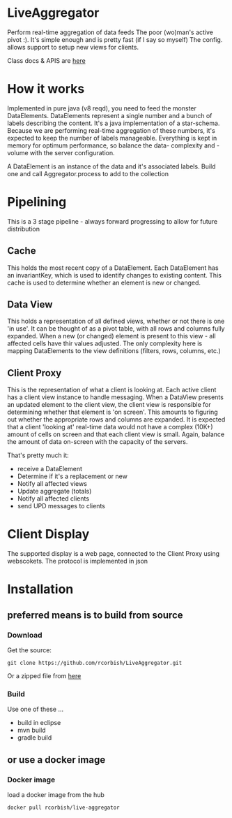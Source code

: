 # LiveAggregator
Perform real-time aggregation of data feeds
The poor (wo)man's active pivot :). It's simple enough and is pretty fast (if I say so myself)
The config. allows support to setup new views for clients.

Class docs & APIS are [here](https://rcorbish.ydns.eu/live-aggregator-docs/)

# How it works

Implemented in pure java (v8 reqd), you need to feed the monster DataElements.
DataElements represent a single number and a bunch of labels describing the content. It's
a java implementation of a star-schema. Because we are performing real-time aggregation
of these numbers, it's expected to keep the number of labels manageable. Everything is kept in
memory for optimum performance, so balance the data- complexity and -volume with the
server configuration.

A DataElement is an instance of the data and it's associated labels. Build one and call
Aggregator.process to add to the collection

# Pipelining

This is a 3 stage pipeline - always forward progressing to allow for future distribution

## Cache

This holds the most recent copy of a DataElement. Each DataElement has an invariantKey, which
is used to identify changes to existing content. This cache is used to determine whether an
element is new or changed.

## Data View

This holds a representation of all defined views, whether or not there is one 'in use'. It
can be thought of as a pivot table, with all rows and columns fully expanded. When a new (or changed)
element is present to this view - all affected cells have thir values adjusted. The only 
complexity here is mapping DataElements to the view definitions (filters, rows, columns, etc.)

## Client Proxy

This is the representation of what a client is looking at. Each active client has a client view
instance to handle messaging. When a DataView presents an updated element to the client view,
the client view is responsible for determining whether that element is 'on screen'. This amounts
to figuring out whether the appropriate rows and columns are expanded. It is expected that
a client 'looking at' real-time data would not have a complex (10K+) amount of cells on screen and
that each client view is small. Again, balance the amount of data on-screen with the capacity of the
servers.

That's pretty much it:
* receive a DataElement
* Determine if it's a replacement or new
* Notify all affected views
* Update aggregate (totals)
* Notify all affected clients
* send UPD messages to clients

# Client Display

The supported display is a web page, connected to the Client Proxy using webscokets.
The protocol is implemented in json

# Installation

## preferred means is to build from source

### Download

Get the source:

`git clone https://github.com/rcorbish/LiveAggregator.git`

Or a zipped file from [here](https://github.com/rcorbish/LiveAggregator/archive/master.zip)

### Build

Use one of these ...

* build in eclipse
* mvn build
* gradle build

## or use a docker image 

### Docker image

load a docker image from the hub
 
`docker pull rcorbish/live-aggregator`

 


